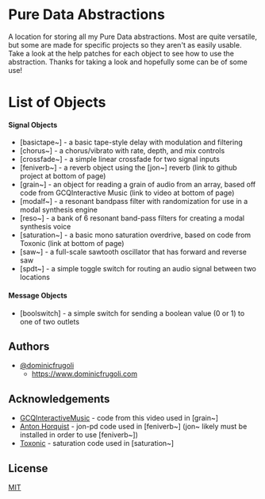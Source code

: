 # Pure Data Abstractions

A location for storing all my Pure Data abstractions. Most are quite versatile, but some are made for specific projects so they aren't as easily usable. Take a look at the help patches for each object to see how to use the abstraction. Thanks for taking a look and hopefully some can be of some use!


# List of Objects

#### Signal Objects
- [basictape~] - a basic tape-style delay with modulation and filtering
- [chorus~] - a chorus/vibrato with rate, depth, and mix controls
- [crossfade~] - a simple linear crossfade for two signal inputs
- [feniverb~] - a reverb object using the [jon~] reverb (link to github project at bottom of page)
- [grain~] - an object for reading a grain of audio from an array, based off code from GCQInteractive Music (link to video at bottom of page)
- [modalf~] - a resonant bandpass filter with randomization for use in a modal synthesis engine
- [reso~] - a bank of 6 resonant band-pass filters for creating a modal synthesis voice
- [saturation~] - a basic mono saturation overdrive, based on code from Toxonic (link at bottom of page)
- [saw~] - a full-scale sawtooth oscillator that has forward and reverse saw
- [spdt~] - a simple toggle switch for routing an audio signal between two locations

#### Message Objects
- [boolswitch] - a simple switch for sending a boolean value (0 or 1) to one of two outlets


## Authors

- [@dominicfrugoli](https://github.com/dominicfrugoli)
    - https://www.dominicfrugoli.com


## Acknowledgements

 - [GCQInteractiveMusic](https://www.youtube.com/watch?v=QX_saH55cks) - code from this video used in [grain~]
 - [Anton Horquist](https://github.com/antonhornquist/jon-pd) - jon-pd code used in [feniverb~] (jon~ likely must be installed in order to use [feniverb~])
 - [Toxonic](https://forum.pdpatchrepo.info/topic/2722/saturation) - saturation code used in [saturation~] 


## License

[MIT](https://choosealicense.com/licenses/mit/)

